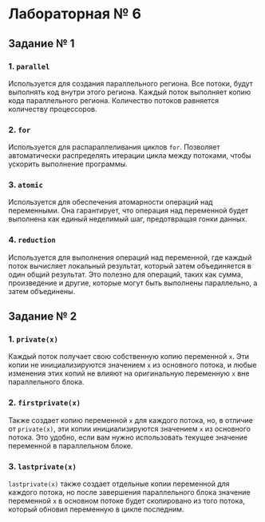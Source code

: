 # Лабораторная № 6

## Задание № 1

### 1. `parallel`

Используется для создания параллельного региона. Все потоки, будут выполнять код внутри этого региона. Каждый поток
выполняет копию кода параллельного региона. Количество потоков равняется количеству процессоров.

### 2. `for`

Используется для распараллеливания циклов `for`. Позволяет автоматически распределять итерации цикла между потоками,
чтобы ускорить выполнение программы.

### 3. `atomic`

Используется для обеспечения атомарности операций над переменными. Она гарантирует, что операция над переменной будет
выполнена как единый неделимый шаг, предотвращая гонки данных.

### 4. `reduction`

Используется для выполнения операций над переменной, где каждый поток вычисляет локальный результат, который затем
объединяется в один общий результат. Это полезно для операций, таких как сумма, произведение и другие, которые могут
быть выполнены параллельно, а затем объединены.

## Задание № 2

### 1. `private(x)`

Каждый поток получает свою собственную копию переменной `x`. Эти копии не инициализируются значением `x` из основного
потока, и любые изменения этих копий не влияют на оригинальную переменную `x` вне параллельного блока.

### 2. `firstprivate(x)`

Также создает копию переменной `x` для каждого потока, но, в отличие от `private(x)`, эти копии инициализируются
значением `x` из основного потока. Это удобно, если вам нужно использовать текущее значение переменной в параллельном
блоке.

### 3. `lastprivate(x)`

`lastprivate(x)` также создает отдельные копии переменной для каждого потока, но после завершения параллельного блока
значение переменной `x` в основном потоке будет скопировано из того потока, который обновил переменную в цикле
последним.
